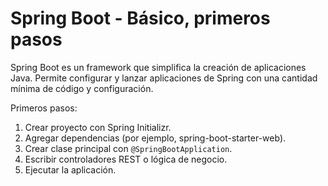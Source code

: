 # Spring Boot - Básico, primeros pasos

Spring Boot es un framework que simplifica la creación de aplicaciones Java. Permite configurar y lanzar aplicaciones de Spring con una cantidad mínima de código y configuración.

Primeros pasos:

1. Crear proyecto con Spring Initializr.
2. Agregar dependencias (por ejemplo, spring-boot-starter-web).
3. Crear clase principal con `@SpringBootApplication`.
4. Escribir controladores REST o lógica de negocio.
5. Ejecutar la aplicación.